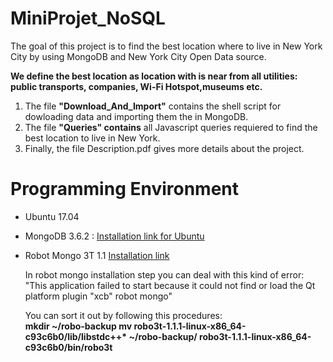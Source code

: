 # MiniProjet_NoSQL
The goal of this project is to find the best location where to live in New York City by using MongoDB and New York City Open Data source.

**We define the best location as location with is near from all utilities: public transports, companies, Wi-Fi Hotspot,museums etc.**


1. The file **"Download_And_Import"** contains the shell script for dowloading data and importing them the in MongoDB.
2. The file **"Queries" contains** all Javascript queries requiered to find the best location to live in New York.
2. Finally, the file Description.pdf gives more details about the project.

# Programming Environment
- Ubuntu 17.04
- MongoDB  3.6.2 : [Installation link for Ubuntu](https://docs.mongodb.com/manual/tutorial/install-mongodb-on-ubuntu/)
- Robot Mongo 3T 1.1 [Installation link](https://download.robomongo.org/1.1.1/linux/robo3t-1.1.1-linux-x86_64-c93c6b0.tar.gz)

  In robot mongo installation step you can deal with this kind of error:\
  "This application failed to start because it could not find or load the Qt platform plugin "xcb" robot mongo" 
  
  You can sort it out by following this procedures:\
    **mkdir ~/robo-backup
    mv robo3t-1.1.1-linux-x86_64-c93c6b0/lib/libstdc++\* ~/robo-backup/
    robo3t-1.1.1-linux-x86_64-c93c6b0/bin/robo3t**
